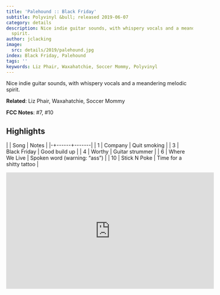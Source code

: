 ```yaml
---
title: 'Palehound :: Black Friday'
subtitle: Polyvinyl &bull; released 2019-06-07
category: details
description: Nice indie guitar sounds, with whispery vocals and a meandering melodic
  spirit.
author: jclacking
image:
  src: details/2019/palehound.jpg
index: Black Friday, Palehound
tags: ''
keywords: Liz Phair, Waxahatchie, Soccer Mommy, Polyvinyl
---
```

Nice indie guitar sounds, with whispery vocals and a meandering melodic spirit.<!--more-->

**Related**: Liz Phair, Waxahatchie, Soccer Mommy

**FCC Notes**: #7, #10

## Highlights

| | Song | Notes |
|-+------+-------|
| 1 | Company | Quit smoking |
| 3 | Black Friday | Good build up |
| 4 | Worthy | Guitar strummer |
| 6 | Where We Live | Spoken word (warning: “ass”) |
| 10 | Stick N Poke | Time for a shitty tattoo |

<div class="tlo-detail-video"><iframe width="560" height="315" src="https://www.youtube.com/embed/2W227QBuX7o" frameborder="0" allow="autoplay; encrypted-media" allowfullscreen></iframe></div>

